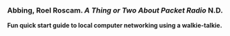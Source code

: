 ### Abbing, Roel Roscam. _A Thing or Two About Packet Radio_ N.D.

**Fun quick start guide to local computer networking using a walkie-talkie.**

